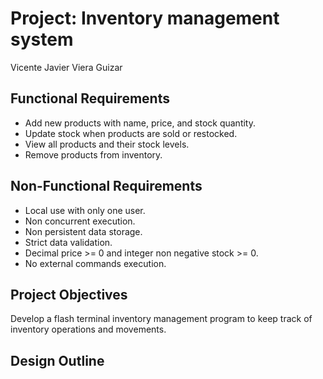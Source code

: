 Project: Inventory management system
=====================================
Vicente Javier Viera Guizar

Functional Requirements
----------------------------------
- Add new products with name, price, and stock quantity.
- Update stock when products are sold or restocked.
- View all products and their stock levels.
- Remove products from inventory.

Non-Functional Requirements
----------------------------------
- Local use with only one user.
- Non concurrent execution.
- Non persistent data storage.
- Strict data validation.
- Decimal price >= 0 and integer non negative stock >= 0.
- No external commands execution.

Project Objectives
----------------------------------
Develop a flash terminal inventory management program to keep track of inventory operations and movements.

Design Outline
----------------------------------